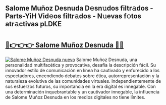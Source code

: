 ## Salome Muñoz Desnuda D𝚎sn𝚞dos filtr𝚊dos - Parts-YiH Vid𝚎os filtr𝚊dos - N𝚞evas f𝚘tos atr𝚊ctivas pLDKE

# <h2><a href="http://mbagry3.tromn.icu/?c=Salome+Mu%c3%b1oz+Desnuda">🔗👉👉👉 Salome Muñoz Desnuda 🔗🔗</a></h2>

[![Salome Muñoz Desnuda nuevo](https://i.imgur.com/pEAQMta.gif)](http://mbagry3.tromn.icu/?c=Salome+Mu%c3%b1oz+Desnuda)
Salome Muñoz Desnuda, una personalidad multifacética y provocativa, desafía la descripción fácil. Su innovador estilo de comunicación en línea ha cautivado y enfurecido a los espectadores, encendiendo debates sobre ética, autorrepresentación y la naturaleza evolutiva de las comunidades virtuales. Independientemente de sus esfuerzos futuros, su importancia en la era digital es innegable. Con una determinación inquebrantable y un cautivador innegable, la influencia de Salome Muñoz Desnuda en los medios digitales no tiene límites.

